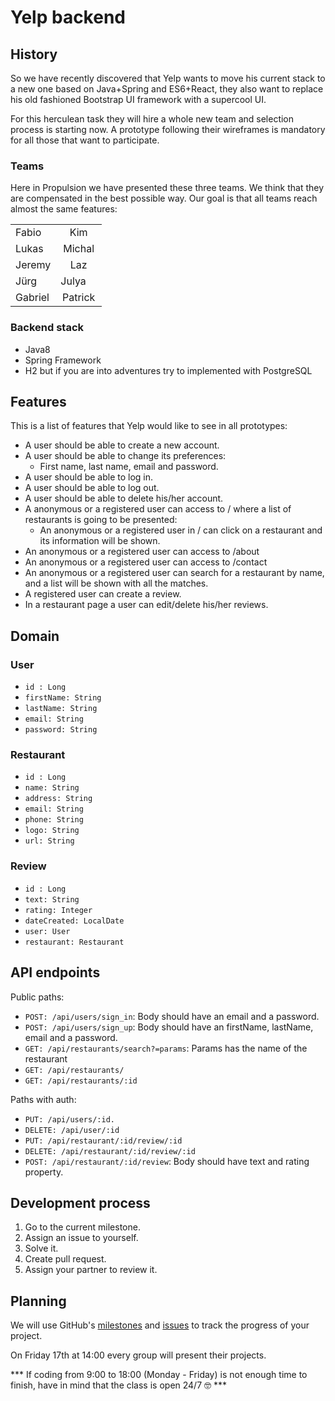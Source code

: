 # Yelp backend

## History
So we have recently discovered that Yelp wants to move his current stack to a new one based on Java+Spring and ES6+React, they also want to replace his old fashioned Bootstrap UI framework with a supercool UI. 

For this herculean task they will hire a whole new team and selection process is starting now. A prototype following their wireframes is mandatory for all those that want to participate.

### Teams
Here in Propulsion we have presented these three teams. We think that they are compensated in the best possible way. Our goal is that all teams reach almost the same features:

|         |            | 
| ------------- |:-------------:| 
| Fabio      | Kim | 
| Lukas      | Michal      | 
| Jeremy | Laz      |
| Jürg | Julya      |
| Gabriel | Patrick      |


### Backend stack
* Java8
* Spring Framework
* H2 but if you are into adventures try to implemented with PostgreSQL

## Features
This is a list of features that Yelp would like to see in all prototypes:
* A user should be able to create a new account.
* A user should be able to change its preferences: 
  * First name, last name, email and password.
* A user should be able to log in.
* A user should be able to log out.
* A user should be able to delete his/her account.
* A anonymous or a registered user can access to / where a list of restaurants is going to be presented:
  * An anonymous or a registered user in / can click on a restaurant and its information will be shown.
* An anonymous or a registered user can access to /about 
* An anonymous or a registered user can access to /contact
* An anonymous or a registered user can search for a restaurant by name, and a list will be shown with all the matches.
* A registered user can create a review.
* In a restaurant page a user can edit/delete his/her reviews.

## Domain
### User
* `id : Long`
* `firstName: String`
* `lastName: String`
* `email: String`
* `password: String`

### Restaurant
* `id : Long`
* `name: String`
* `address: String`
* `email: String`
* `phone: String`
* `logo: String`
* `url: String`

### Review
* `id : Long`
* `text: String`
* `rating: Integer`
* `dateCreated: LocalDate `
* `user: User`
* `restaurant: Restaurant`

## API endpoints

Public paths:
* `POST: /api/users/sign_in`: Body should have an email and a password.
* `POST: /api/users/sign_up`: Body should have an firstName, lastName, email and a password.
* `GET: /api/restaurants/search?=params`: Params has the name of the restaurant
* `GET: /api/restaurants/`
* `GET: /api/restaurants/:id`

Paths with auth:
* `PUT: /api/users/:id.`
* `DELETE: /api/user/:id`
* `PUT: /api/restaurant/:id/review/:id`
* `DELETE: /api/restaurant/:id/review/:id`
* `POST: /api/restaurant/:id/review`: Body should have text and rating property.


## Development process 
1. Go to the current milestone.
2. Assign an issue to yourself.
3. Solve it.
4. Create pull request.
5. Assign your partner to review it.


## Planning

We will use GitHub's [milestones](https://github.com/Propulsion-Academy/yelp-frontend/milestones) and [issues](https://github.com/Propulsion-Academy/yelp-frontend/issues) to track the progress of your project.

On Friday 17th at 14:00 every group will present their projects.

*** If coding from 9:00 to 18:00 (Monday - Friday)  is not enough time to finish, have in mind that the class is open 24/7 🤓 ***
